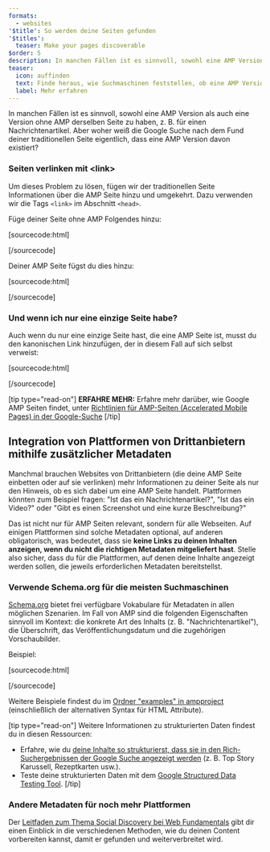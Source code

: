 ```yaml
---
formats:
  - websites
'$title': So werden deine Seiten gefunden
'$titles':
  teaser: Make your pages discoverable
$order: 5
description: In manchen Fällen ist es sinnvoll, sowohl eine AMP Version als auch eine Version ohne AMP derselben Seite zu haben, z. B. für einen Nachrichtenartikel. Aber woher weiß die Google Suche …
teaser:
  icon: auffinden
  text: Finde heraus, wie Suchmaschinen feststellen, ob eine AMP Version deiner Website existiert.
  label: Mehr erfahren
---
```


In manchen Fällen ist es sinnvoll, sowohl eine AMP Version als auch eine Version ohne AMP derselben Seite zu haben, z. B. für einen Nachrichtenartikel. Aber woher weiß die Google Suche nach dem Fund deiner traditionellen Seite eigentlich, dass eine AMP Version davon existiert?

### Seiten verlinken mit &lt;link&gt;

Um dieses Problem zu lösen, fügen wir der traditionellen Seite Informationen über die AMP Seite hinzu und umgekehrt. Dazu verwenden wir die Tags `<link>` im Abschnitt `<head>`.

Füge deiner Seite ohne AMP Folgendes hinzu:

[sourcecode:html]

<link rel="amphtml" href="https://www.example.com/url/to/amp/document.html">
[/sourcecode]

Deiner AMP Seite fügst du dies hinzu:

[sourcecode:html]

<link rel="canonical" href="https://www.example.com/url/to/full/document.html">
[/sourcecode]

### Und wenn ich nur eine einzige Seite habe?

Auch wenn du nur eine einzige Seite hast, die eine AMP Seite ist, musst du den kanonischen Link hinzufügen, der in diesem Fall auf sich selbst verweist:

[sourcecode:html]

<link rel="canonical" href="https://www.example.com/url/to/amp/document.html">
[/sourcecode]

[tip type="read-on"] **ERFAHRE MEHR:** Erfahre mehr darüber, wie Google AMP Seiten findet, unter [Richtlinien für AMP-Seiten (Accelerated Mobile Pages) in der Google-Suche](https://support.google.com/webmasters/answer/6340290) [/tip]

## Integration von Plattformen von Drittanbietern mithilfe zusätzlicher Metadaten <a name="integrate-with-third-party-platforms-through-additional-metadata"></a>

Manchmal brauchen Websites von Drittanbietern (die deine AMP Seite einbetten oder auf sie verlinken) mehr Informationen zu deiner Seite als nur den Hinweis, ob es sich dabei um eine AMP Seite handelt. Plattformen könnten zum Beispiel fragen: "Ist das ein Nachrichtenartikel?", "Ist das ein Video?" oder "Gibt es einen Screenshot und eine kurze Beschreibung?"

Das ist nicht nur für AMP Seiten relevant, sondern für alle Webseiten. Auf einigen Plattformen sind solche Metadaten optional, auf anderen obligatorisch, was bedeutet, dass sie **keine Links zu deinen Inhalten anzeigen, wenn du nicht die richtigen Metadaten mitgeliefert hast**. Stelle also sicher, dass du für die Plattformen, auf denen deine Inhalte angezeigt werden sollen, die jeweils erforderlichen Metadaten bereitstellst.

### Verwende Schema.org für die meisten Suchmaschinen

[Schema.org](http://schema.org/) bietet frei verfügbare Vokabulare für Metadaten in allen möglichen Szenarien. Im Fall von AMP sind die folgenden Eigenschaften sinnvoll im Kontext: die konkrete Art des Inhalts (z. B. "Nachrichtenartikel"), die Überschrift, das Veröffentlichungsdatum und die zugehörigen Vorschaubilder.

Beispiel:

[sourcecode:html]

<script type="application/ld+json">
  {
    "@context": "http://schema.org",
    "@type": "NewsArticle",
    "mainEntityOfPage": "http://cdn.ampproject.org/article-metadata.html",
    "headline": "Lorem Ipsum",
    "datePublished": "1907-05-05T12:02:41Z",
    "dateModified": "1907-05-05T12:02:41Z",
    "description": "The Catiline Orations continue to beguile engineers and designers alike -- but can it stand the test of time?",
    "author": {
      "@type": "Person",
      "name": "Jordan M Adler"
    },
    "publisher": {
      "@type": "Organization",
      "name": "Google",
      "logo": {
        "@type": "ImageObject",
        "url": "http://cdn.ampproject.org/logo.jpg",
        "width": 600,
        "height": 60
      }
    },
    "image": {
      "@type": "ImageObject",
      "url": "http://cdn.ampproject.org/leader.jpg",
      "height": 2000,
      "width": 800
    }
  }
</script>

[/sourcecode]

Weitere Beispiele findest du im [Ordner "examples" in ampproject](https://github.com/ampproject/amphtml/tree/main/examples/metadata-examples) (einschließlich der alternativen Syntax für HTML Attribute).

[tip type="read-on"] Weitere Informationen zu strukturierten Daten findest du in diesen Ressourcen:

- Erfahre, wie du [deine Inhalte so strukturierst, dass sie in den Rich-Suchergebnissen der Google Suche angezeigt werden](https://developers.google.com/search/docs/guides/mark-up-content) (z. B. Top Story Karussell, Rezeptkarten usw.).
- Teste deine strukturierten Daten mit dem [Google Structured Data Testing Tool](https://developers.google.com/structured-data/testing-tool/). [/tip]

### Andere Metadaten für noch mehr Plattformen

Der [Leitfaden zum Thema Social Discovery bei Web Fundamentals](https://developers.google.com/web/fundamentals/discovery-and-monetization/social-discovery/) gibt dir einen Einblick in die verschiedenen Methoden, wie du deinen Content vorbereiten kannst, damit er gefunden und weiterverbreitet wird.
